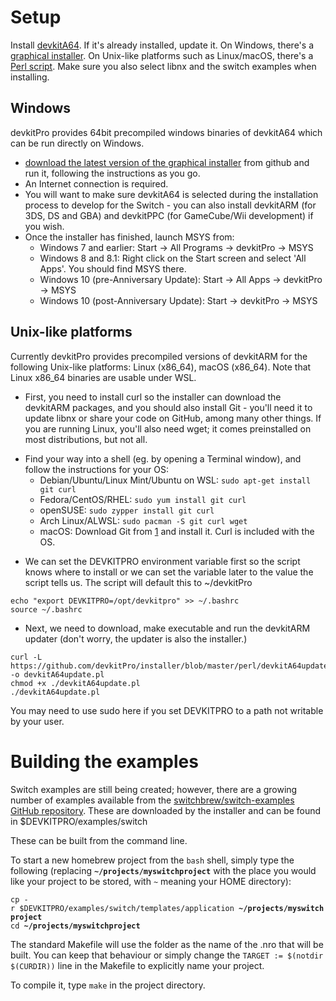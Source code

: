 # Setup

Install [devkitA64](http://devkitpro.org/). If it's already installed,
update it. On Windows, there's a [graphical
installer](https://github.com/devkitPro/installer/releases). On
Unix-like platforms such as Linux/macOS, there's a [Perl
script](https://github.com/devkitPro/installer/blob/master/perl/devkitA64update.pl).
Make sure you also select libnx and the switch examples when installing.

## Windows

devkitPro provides 64bit precompiled windows binaries of devkitA64 which
can be run directly on Windows.

  - [download the latest version of the graphical
    installer](https://github.com/devkitPro/installer/releases) from
    github and run it, following the instructions as you go.
  - An Internet connection is required.
  - You will want to make sure devkitA64 is selected during the
    installation process to develop for the Switch - you can also
    install devkitARM (for 3DS, DS and GBA) and devkitPPC (for
    GameCube/Wii development) if you wish.
  - Once the installer has finished, launch MSYS from:
      - Windows 7 and earlier: Start -\> All Programs -\> devkitPro -\>
        MSYS
      - Windows 8 and 8.1: Right click on the Start screen and select
        'All Apps'. You should find MSYS there.
      - Windows 10 (pre-Anniversary Update): Start -\> All Apps -\>
        devkitPro -\> MSYS
      - Windows 10 (post-Anniversary Update): Start -\> devkitPro -\>
        MSYS

## Unix-like platforms

Currently devkitPro provides precompiled versions of devkitARM for the
following Unix-like platforms: Linux (x86\_64), macOS (x86\_64). Note
that Linux x86\_64 binaries are usable under WSL.

  - First, you need to install curl so the installer can download the
    devkitARM packages, and you should also install Git - you'll need it
    to update libnx or share your code on GitHub, among many other
    things. If you are running Linux, you'll also need wget; it comes
    preinstalled on most distributions, but not all.

<!-- end list -->

  - Find your way into a shell (eg. by opening a Terminal window), and
    follow the instructions for your OS:
      - Debian/Ubuntu/Linux Mint/Ubuntu on WSL: `sudo apt-get install
        git curl`
      - Fedora/CentOS/RHEL: `sudo yum install git curl`
      - openSUSE: `sudo zypper install git curl`
      - Arch Linux/ALWSL: `sudo pacman -S git curl wget`
      - macOS: Download Git from [1](http://git-scm.com/download/mac)
        and install it. Curl is included with the OS.

<!-- end list -->

  - We can set the DEVKITPRO environment variable first so the script
    knows where to install or we can set the variable later to the value
    the script tells us. The script will default this to ~/devkitPro

<!-- end list -->

    echo "export DEVKITPRO=/opt/devkitpro" >> ~/.bashrc
    source ~/.bashrc

  - Next, we need to download, make executable and run the devkitARM
    updater (don't worry, the updater is also the
    installer.)

<!-- end list -->

    curl -L https://github.com/devkitPro/installer/blob/master/perl/devkitA64update.pl -o devkitA64update.pl
    chmod +x ./devkitA64update.pl
    ./devkitA64update.pl

You may need to use sudo here if you set DEVKITPRO to a path not
writable by your user.

# Building the examples

Switch examples are still being created; however, there are a growing
number of examples available from the [switchbrew/switch-examples GitHub
repository](https://github.com/switchbrew/switch-examples). These are
downloaded by the installer and can be found in
$DEVKITPRO/examples/switch

These can be built from the command line.

To start a new homebrew project from the `bash` shell, simply type the
following (replacing **`~/projects/myswitchproject`** with the place you
would like your project to be stored, with `~` meaning your HOME
directory):

`cp -r $DEVKITPRO/examples/switch/templates/application `**`~/projects/myswitchproject`**  
`cd `**`~/projects/myswitchproject`**

The standard Makefile will use the folder as the name of the .nro that
will be built. You can keep that behaviour or simply change the `TARGET
:= $(notdir $(CURDIR))` line in the Makefile to explicitly name your
project.

To compile it, type `make` in the project directory.
